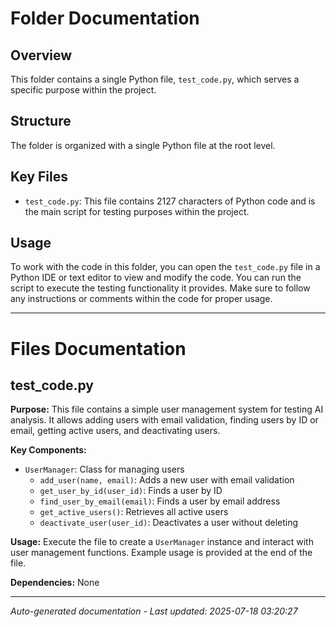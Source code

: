 # Folder Documentation

## Overview
This folder contains a single Python file, `test_code.py`, which serves a specific purpose within the project.

## Structure
The folder is organized with a single Python file at the root level.

## Key Files
- `test_code.py`: This file contains 2127 characters of Python code and is the main script for testing purposes within the project.

## Usage
To work with the code in this folder, you can open the `test_code.py` file in a Python IDE or text editor to view and modify the code. You can run the script to execute the testing functionality it provides. Make sure to follow any instructions or comments within the code for proper usage.

---

# Files Documentation

## test_code.py

**Purpose:** This file contains a simple user management system for testing AI analysis. It allows adding users with email validation, finding users by ID or email, getting active users, and deactivating users.

**Key Components:**
- `UserManager`: Class for managing users
  - `add_user(name, email)`: Adds a new user with email validation
  - `get_user_by_id(user_id)`: Finds a user by ID
  - `find_user_by_email(email)`: Finds a user by email address
  - `get_active_users()`: Retrieves all active users
  - `deactivate_user(user_id)`: Deactivates a user without deleting

**Usage:** Execute the file to create a `UserManager` instance and interact with user management functions. Example usage is provided at the end of the file.

**Dependencies:** None

---
*Auto-generated documentation - Last updated: 2025-07-18 03:20:27*
